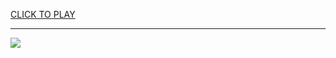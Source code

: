 
<a href="https://premium76.site?title=unblocked_sandbox_games&ref=13M">CLICK TO PLAY</a></h3>
<hr>

<a href="https://premium76.site?title=unblocked_sandbox_games&ref=13M"><img src="https://clearcache.store/games.png"></a>


